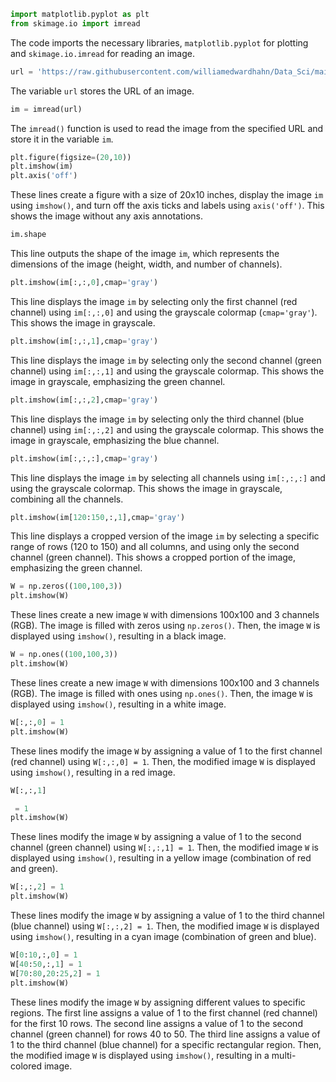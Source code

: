 ```python
import matplotlib.pyplot as plt
from skimage.io import imread
```
The code imports the necessary libraries, `matplotlib.pyplot` for plotting and `skimage.io.imread` for reading an image.

```python
url = 'https://raw.githubusercontent.com/williamedwardhahn/Data_Sci/main/dataset/train/cat/download.jpg'
```
The variable `url` stores the URL of an image.

```python
im = imread(url)
```
The `imread()` function is used to read the image from the specified URL and store it in the variable `im`.

```python
plt.figure(figsize=(20,10))
plt.imshow(im)
plt.axis('off')
```
These lines create a figure with a size of 20x10 inches, display the image `im` using `imshow()`, and turn off the axis ticks and labels using `axis('off')`. This shows the image without any axis annotations.

```python
im.shape
```
This line outputs the shape of the image `im`, which represents the dimensions of the image (height, width, and number of channels).

```python
plt.imshow(im[:,:,0],cmap='gray')
```
This line displays the image `im` by selecting only the first channel (red channel) using `im[:,:,0]` and using the grayscale colormap (`cmap='gray'`). This shows the image in grayscale.

```python
plt.imshow(im[:,:,1],cmap='gray')
```
This line displays the image `im` by selecting only the second channel (green channel) using `im[:,:,1]` and using the grayscale colormap. This shows the image in grayscale, emphasizing the green channel.

```python
plt.imshow(im[:,:,2],cmap='gray')
```
This line displays the image `im` by selecting only the third channel (blue channel) using `im[:,:,2]` and using the grayscale colormap. This shows the image in grayscale, emphasizing the blue channel.

```python
plt.imshow(im[:,:,:],cmap='gray')
```
This line displays the image `im` by selecting all channels using `im[:,:,:]` and using the grayscale colormap. This shows the image in grayscale, combining all the channels.

```python
plt.imshow(im[120:150,:,1],cmap='gray')
```
This line displays a cropped version of the image `im` by selecting a specific range of rows (120 to 150) and all columns, and using only the second channel (green channel). This shows a cropped portion of the image, emphasizing the green channel.

```python
W = np.zeros((100,100,3))
plt.imshow(W)
```
These lines create a new image `W` with dimensions 100x100 and 3 channels (RGB). The image is filled with zeros using `np.zeros()`. Then, the image `W` is displayed using `imshow()`, resulting in a black image.

```python
W = np.ones((100,100,3))
plt.imshow(W)
```
These lines create a new image `W` with dimensions 100x100 and 3 channels (RGB). The image is filled with ones using `np.ones()`. Then, the image `W` is displayed using `imshow()`, resulting in a white image.

```python
W[:,:,0] = 1
plt.imshow(W)
```
These lines modify the image `W` by assigning a value of 1 to the first channel (red channel) using `W[:,:,0] = 1`. Then, the modified image `W` is displayed using `imshow()`, resulting in a red image.

```python
W[:,:,1]

 = 1
plt.imshow(W)
```
These lines modify the image `W` by assigning a value of 1 to the second channel (green channel) using `W[:,:,1] = 1`. Then, the modified image `W` is displayed using `imshow()`, resulting in a yellow image (combination of red and green).

```python
W[:,:,2] = 1
plt.imshow(W)
```
These lines modify the image `W` by assigning a value of 1 to the third channel (blue channel) using `W[:,:,2] = 1`. Then, the modified image `W` is displayed using `imshow()`, resulting in a cyan image (combination of green and blue).

```python
W[0:10,:,0] = 1
W[40:50,:,1] = 1
W[70:80,20:25,2] = 1
plt.imshow(W)
```
These lines modify the image `W` by assigning different values to specific regions. The first line assigns a value of 1 to the first channel (red channel) for the first 10 rows. The second line assigns a value of 1 to the second channel (green channel) for rows 40 to 50. The third line assigns a value of 1 to the third channel (blue channel) for a specific rectangular region. Then, the modified image `W` is displayed using `imshow()`, resulting in a multi-colored image.
